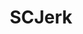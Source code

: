 ---
title: SCJerk
crosslinks:
- SquaredCircle
- REEEEEEEEEE
- AMAAggregator
- WrestleWithThePlot
- SquaredCirclejerk
- pics
- shitwredditsays
- The_Roman
- nocontext
- WrestleWithTheSteen
- Wooo
- lasskicker
- jesuschristreddit
- gaming
- fitnesscirclejerk
- ShitNukeThePopeSays
- SCJerkJerk
- squaredcirclejerkcirclejerk
- WWENatalyaFans
---